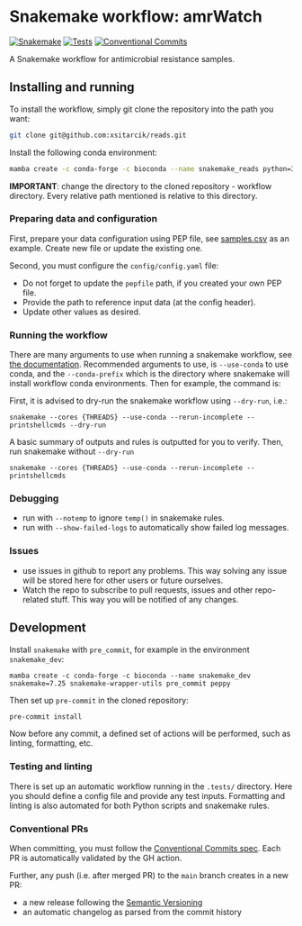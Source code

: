 # Snakemake workflow: amrWatch

[![Snakemake](https://img.shields.io/badge/snakemake-≥7.25.0-brightgreen.svg)](https://snakemake.github.io)
[![Tests](https://github.com/xsitarcik/amrWatch/actions/workflows/main.yml/badge.svg?branch=main)](https://github.com/xsitarcik/amrWatch/actions?query=branch%3Amain+workflow%3ATests)
[![Conventional Commits](https://img.shields.io/badge/Conventional%20Commits-1.0.0-%23FE5196?logo=conventionalcommits&logoColor=white)](https://conventionalcommits.org)

A Snakemake workflow for antimicrobial resistance samples.

## Installing and running

To install the workflow, simply git clone the repository into the path you want:

```bash
git clone git@github.com:xsitarcik/reads.git
```

Install the following conda environment:

```bash
mamba create -c conda-forge -c bioconda --name snakemake_reads python=3.11 snakemake=7.25 peppy snakemake-wrapper-utils
```

**IMPORTANT**: change the directory to the cloned repository - workflow directory. Every relative path mentioned is relative to this directory.

### Preparing data and configuration

First, prepare your data configuration using PEP file, see [samples.csv](config/pep/samples.csv) as an example. Create new file or update the existing one.

Second, you must configure the `config/config.yaml` file:

- Do not forget to update the `pepfile` path, if you created your own PEP file.
- Provide the path to reference input data (at the config header).
- Update other values as desired.

### Running the workflow

There are many arguments to use when running a snakemake workflow, see [the documentation](https://snakemake.readthedocs.io/en/stable/executing/cli.html). Recommended arguments to use, is `--use-conda` to use conda, and the `--conda-prefix` which is the directory where snakemake will install workflow conda environments. Then for example, the command is:

First, it is advised to dry-run the snakemake workflow using `--dry-run`, i.e.:

```shell
snakemake --cores {THREADS} --use-conda --rerun-incomplete --printshellcmds --dry-run
```

A basic summary of outputs and rules is outputted for you to verify. Then, run snakemake without `--dry-run`

```shell
snakemake --cores {THREADS} --use-conda --rerun-incomplete --printshellcmds
```

### Debugging

- run with `--notemp` to ignore `temp()` in snakemake rules.
- run with `--show-failed-logs` to automatically show failed log messages.

### Issues

- use issues in github to report any problems. This way solving any issue will be stored here for other users or future ourselves.
- Watch the repo to subscribe to pull requests, issues and other repo-related stuff. This way you will be notified of any changes.

## Development

Install `snakemake` with `pre_commit`, for example in the environment `snakemake_dev`:

```shell
mamba create -c conda-forge -c bioconda --name snakemake_dev snakemake=7.25 snakemake-wrapper-utils pre_commit peppy
```

Then set up `pre-commit` in the cloned repository:

```bash
pre-commit install
```

Now before any commit, a defined set of actions will be performed, such as linting, formatting, etc.

### Testing and linting

There is set up an automatic workflow running in the `.tests/` directory. Here you should define a config file and provide any test inputs.
Formatting and linting is also automated for both Python scripts and snakemake rules.

### Conventional PRs

When committing, you must follow the [Conventional Commits spec](https://www.conventionalcommits.org/en/v1.0.0/). Each PR is automatically validated by the GH action.

Further, any push (i.e. after merged PR) to the `main` branch creates in a new PR:

- a new release following the [Semantic Versioning](https://semver.org/)
- an automatic changelog as parsed from the commit history
